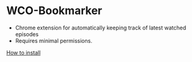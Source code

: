 # WCO-Bookmarker
* Chrome extension for automatically keeping track of latest watched episodes
* Requires minimal permissions.

[How to install](https://webkul.com/blog/how-to-install-the-unpacked-extension-in-chrome/)

